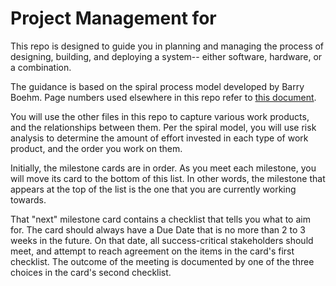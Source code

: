 # Project Management for <project name>

This repo is designed to guide you in planning and managing the process of designing, building, and deploying a system-- either software, hardware, or a combination.

The guidance is based on the spiral process model developed by Barry Boehm. Page numbers used elsewhere in this repo refer to [this document](http://www.sei.cmu.edu/reports/00sr008.pdf).

You will use the other files in this repo to capture various work products, and the relationships between them. Per the spiral model, you will use risk analysis to determine the amount of effort invested in each type of work product, and the order you work on them.

Initially, the milestone cards are in order. As you meet each milestone, you will move its card to the bottom of this list. In other words, the milestone that appears at the top of the list is the one that you are currently working towards.

That "next" milestone card contains a checklist that tells you what to aim for. The card should always have a Due Date that is no more than 2 to 3 weeks in the future. On that date, all success-critical stakeholders should meet, and attempt to reach agreement on the items in the card's first checklist. The outcome of the meeting is documented by one of the three choices in the card's second checklist.
